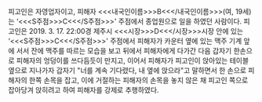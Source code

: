 피고인은 자영업자이고, 피해자 <<<내국인이름>>>B<<</내국인이름>>>(여, 19세)는 ‘<<<S주점>>>C<<</S주점>>>' 주점에서 종업원으로 일을 하였던 사람이다.
피고인은 2019. 3. 17. 22:00경 제주시 <<<시장>>>D<<</시장>>>시장 안에 있는 ‘<<<S주점>>>C<<</S주점>>>' 주점에서 피해자가 카운터 옆에 있는 맥주 기계 앞에 서서 잔에 맥주를 따르는 모습을 보고 뒤에서 피해자에게 다가간 다음 갑자기 한손으로 피해자의 엉덩이를 쓰다듬듯이 만지고, 이어서 피해자가 피고인이 앉아있는 테이블 옆으로 지나가자 갑자기 "너를 계속 기다렸다, 내 옆에 앉으라"고 말하면서 한 손으로 피해자의 한쪽 손목을 잡고, 이에 거절하는 피해자의 손목을 놓지 않은 채 피고인 쪽으로 잡아당겨 앉히려고 하여 피해자를 강제로 추행하였다.